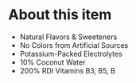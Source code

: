 # **About this item**

- Natural Flavors & Sweeteners
- No Colors from Artificial Sources
- Potassium-Packed Electrolytes
- 10% Coconut Water
- 200% RDI Vitamins B3, B5, B
